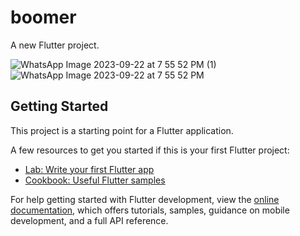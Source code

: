 # boomer

A new Flutter project.
   
![WhatsApp Image 2023-09-22 at 7 55 52 PM (1)](https://github.com/shivansh22agra/Boomer/assets/94140467/939a34bc-1e55-4dd9-82f5-1ebb0f0e719b)
![WhatsApp Image 2023-09-22 at 7 55 52 PM](https://github.com/shivansh22agra/Boomer/assets/94140467/2cc760c5-57aa-44a1-b4e6-eeb0a6785fd9)


## Getting Started

This project is a starting point for a Flutter application.

A few resources to get you started if this is your first Flutter project:

- [Lab: Write your first Flutter app](https://docs.flutter.dev/get-started/codelab)
- [Cookbook: Useful Flutter samples](https://docs.flutter.dev/cookbook)

For help getting started with Flutter development, view the
[online documentation](https://docs.flutter.dev/), which offers tutorials,
samples, guidance on mobile development, and a full API reference.
